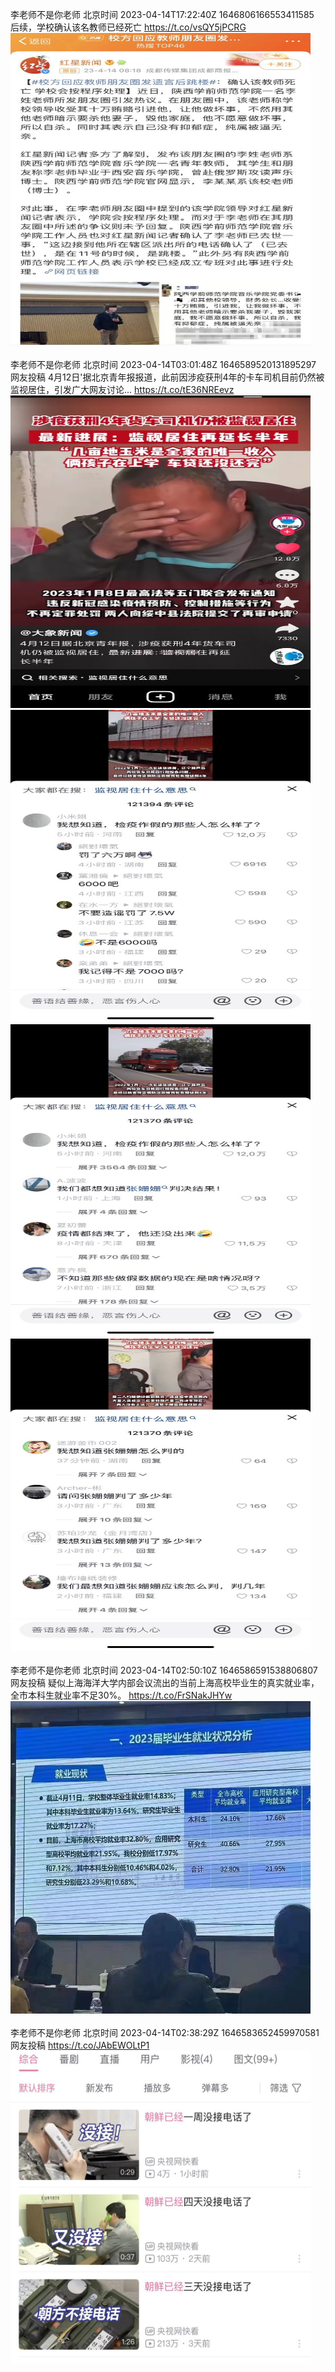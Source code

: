 李老师不是你老师 北京时间 2023-04-14T17:22:40Z 1646806166553411585<br>后续，学校确认该名教师已经死亡 https://t.co/vsQY5jPCRG<br><img src='/temp/image/2023/v-Month-4/1646806166553411585_0.jpg' width='480' height='500'><br><br>李老师不是你老师 北京时间 2023-04-14T03:01:48Z 1646589520131895297<br>网友投稿
4月12日'据北京青年报报道，此前因涉疫获刑4年的卡车司机目前仍然被监视居住，引发广大网友讨论… https://t.co/tE36NREevz<br><img src='/temp/image/2023/v-Month-4/1646589520131895297_0.jpg' width='480' height='500'><img src='/temp/image/2023/v-Month-4/1646589520131895297_1.jpg' width='480' height='500'><img src='/temp/image/2023/v-Month-4/1646589520131895297_2.jpg' width='480' height='500'><img src='/temp/image/2023/v-Month-4/1646589520131895297_3.jpg' width='480' height='500'><br><br>李老师不是你老师 北京时间 2023-04-14T02:50:10Z 1646586591538806807<br>网友投稿
疑似上海海洋大学内部会议流出的当前上海高校毕业生的真实就业率，全市本科生就业率不足30%。 https://t.co/FrSNakJHYw<br><img src='/temp/image/2023/v-Month-4/1646586591538806807_0.jpg' width='480' height='500'><br><br>李老师不是你老师 北京时间 2023-04-14T02:38:29Z 1646583652459970581<br>网友投稿 https://t.co/JAbEWOLtP1<br><img src='/temp/image/2023/v-Month-4/1646583652459970581_0.jpg' width='480' height='500'><br><br>